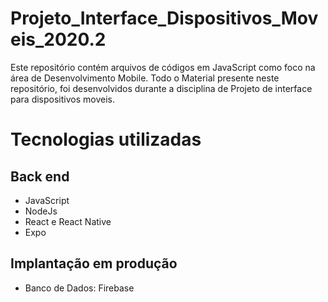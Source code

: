 # Projeto_Interface_Dispositivos_Moveis_2020.2
Este repositório contém arquivos de códigos em JavaScript como foco na área de Desenvolvimento Mobile. Todo o Material presente neste repositório, foi desenvolvidos durante a disciplina de Projeto de interface para dispositivos moveis.

# Tecnologias utilizadas
## Back end
- JavaScript
- NodeJs
- React e React Native
- Expo

## Implantação em produção
- Banco de Dados: Firebase
